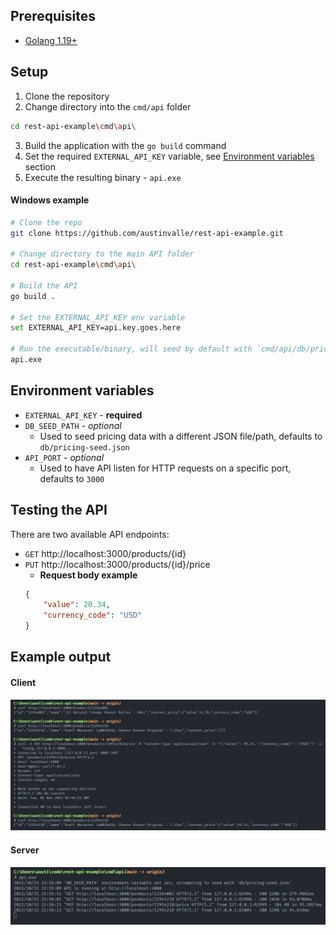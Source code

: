 ## Prerequisites
- [Golang 1.19+](https://go.dev/dl/)

## Setup
1. Clone the repository
2. Change directory into the `cmd/api` folder
```bash
cd rest-api-example\cmd\api\
```
3. Build the application with the `go build` command
4. Set the required `EXTERNAL_API_KEY` variable, see [Environment variables](#Environment-variables) section
5. Execute the resulting binary - `api.exe`

#### Windows example
```bash
# Clone the repo
git clone https://github.com/austinvalle/rest-api-example.git

# Change directory to the main API folder
cd rest-api-example\cmd\api\

# Build the API
go build .

# Set the EXTERNAL_API_KEY env variable
set EXTERNAL_API_KEY=api.key.goes.here

# Run the executable/binary, will seed by default with `cmd/api/db/pricing-seed.json`
api.exe
```

## Environment variables
- `EXTERNAL_API_KEY` - **required**
- `DB_SEED_PATH` - *optional*
    - Used to seed pricing data with a different JSON file/path, defaults to `db/pricing-seed.json`
- `API_PORT` - *optional*
    - Used to have API listen for HTTP requests on a specific port, defaults to `3000`


## Testing the API
There are two available API endpoints:
- `GET` http://localhost:3000/products/{id}
- `PUT` http://localhost:3000/products/{id}/price
    - **Request body example**
    ```json
    {
        "value": 20.34,
        "currency_code": "USD"
    }
    ```

## Example output
#### Client
![client](./images/client.png)

#### Server
![server](./images/server.png)
